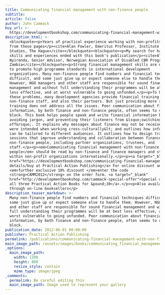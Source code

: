 ```yaml
---
title: Communicating financial management with non-finance people
subtitle:
article: false
author: John Cammack
buy_url: >-
  https://developmentbookshop.com/communicating-financial-management-with-non-finance-people-pb
description_html: >-
  <blockquote><p>Years of practical experience working with non-profits speak
  from these pages</p><cite>Alan Fowler, Emeritus Professor, Institute of Social
  Studies, The Hague</cite></blockquote><blockquote><p>My search for hands on
  skills and experiences ended with this book's publication</p><cite>Alick
  Nyirenda, Senior Advisor, Norwegian Association of Disabled CBR Program,
  Zambia</cite></blockquote><p>Strong financial management skills are essential
  to promote high programme standards in international development
  organizations. Many non-finance people find numbers and financial techniques
  difficult, and some just give up or expect someone else to handle them.
  However, NGO managers and other staff are responsible for sound financial
  management and without full understanding their programmes will be at best
  less effective, and at worst vulnerable to going unfunded.</p><p>To help avoid
  these problems, many development agencies provide financial training for their
  non-finance staff, and also their partners. But just providing more skills
  training does not address all the issues. Poor communication about financial
  information, by both finance and non-finance people, often seems to cause a
  block. This book helps people speak and write financial information better,
  avoiding jargon, and preventing their listeners from &lsquo;switching
  off&rsquo;. It explains why messages about finance may not be received as they
  were intended when working cross-culturally&lt; and outlines how information
  can be tailored to different audiences. It outlines how to design training
  sessions that improve understanding and collaboration between finance and
  non-finance people, including partner organizations, trustees, and
  staff.</p><p><em>Communicating financial management with non-finance
  people</em> should be read by non-finance and finance managers and staff
  within non-profit organizations internationally.</p><p><a target="_blank"
  href="https://developmentbookshop.com/communicating-financial-management-with-non-finance-people-pb">Further
  details/buy at Practical Action Publishing</a> For online discount and a
  <em>further exclusive 10% discount </em>enter the code
  <strong>CAMM2012</strong> on the order form. <a target="_blank"
  href="http://developmentbookshop.com/cammack-special-offer">Special offer: buy
  all three Practical Action Books for &pound;30</a>.</p><p>Also available
  through on-line booksellers</p>
description_teaser_markdown: >-
  Many non-finance people find numbers and financial techniques difficult, and
  some just give up or expect someone else to handle them. However, NGO managers
  and other staff are responsible for sound financial management and without
  full understanding their programmes will be at best less effective, and at
  worst vulnerable to going unfunded. Poor communication about financial
  information, by both finance and non-finance people, often seems to cause a
  block.
publication_date: 2012-06-01 00:00:00
publisher: Practical Action Publishing
permalink: /publications/communicating-financial-management-with-non-finance-people/
main_image_path: /assets/images/books/communicating_financial_management.jpg
_options:
  main_image_path:
    width: 1200
    height: 800
    resize_style: contain
    mime_type: image/jpeg
_comments:
  permalink: Be careful editing this
  main_image_path: Image used to represent your gallery
---
```


